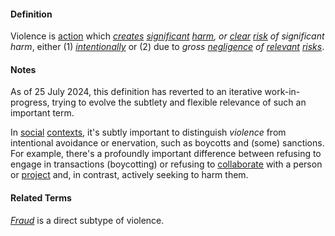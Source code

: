 #### Definition

Violence is [action](https://github.com/gcassel/Modular-Organization-Terminology/blob/master/terms/act.md) which *[creates](https://github.com/gcassel/Modular-Organizing-Terminology/blob/master/terms/create.md) [significant](https://github.com/gcassel/Modular-Organizing-Terminology/blob/master/terms/significance.md) [harm](https://github.com/gcassel/Modular-Organizing-Terminology/blob/master/terms/harm.md), or [clear](https://github.com/gcassel/Modular-Organizing-Terminology/blob/master/terms/clear.md) [risk](https://github.com/gcassel/Modular-Organizing-Terminology/blob/master/terms/risk.md) of significant harm*, either (1) *[intentionally](https://github.com/gcassel/Modular-Organization-Terminology/blob/master/terms/intend.md)* or (2) due to *gross [negligence](https://github.com/gcassel/Modular-Organizing-Terminology/blob/master/terms/neglect.md) of [relevant](https://github.com/gcassel/Modular-Organization-Terminology/blob/master/terms/relevance.md) [risks](https://github.com/gcassel/Modular-Organization-Terminology/blob/master/terms/risk.md)*.

#### Notes

As of 25 July 2024, this definition has reverted to an iterative work-in-progress, trying to evolve the subtlety and flexible relevance of such an important term.

In [social](https://github.com/gcassel/Modular-Organization-Terminology/blob/master/terms/social.md) [contexts](https://github.com/gcassel/Modular-Organization-Terminology/blob/master/terms/context.md), it's subtly important to distinguish *violence* from intentional avoidance or enervation, such as boycotts and (some) sanctions.  For example, there's a profoundly important difference between refusing to engage in transactions (boycotting) or refusing to [collaborate](https://github.com/gcassel/Modular-Organization-Terminology/blob/master/terms/collaborate.md) with a person or [project](https://github.com/gcassel/Modular-Organization-Terminology/blob/master/terms/project.md) and, in contrast, actively seeking to harm them.

#### Related Terms
*[Fraud](https://github.com/gcassel/Modular-Organizing-Terminology/blob/master/terms/fraud.md)* is a direct subtype of violence.
